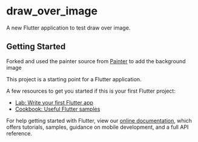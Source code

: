# draw_over_image

A new Flutter application to test draw over image.

## Getting Started


Forked and used the painter source from [Painter](https://github.com/EPNW/painter) to add the background image

This project is a starting point for a Flutter application.

A few resources to get you started if this is your first Flutter project:

- [Lab: Write your first Flutter app](https://flutter.dev/docs/get-started/codelab)
- [Cookbook: Useful Flutter samples](https://flutter.dev/docs/cookbook)

For help getting started with Flutter, view our
[online documentation](https://flutter.dev/docs), which offers tutorials,
samples, guidance on mobile development, and a full API reference.
